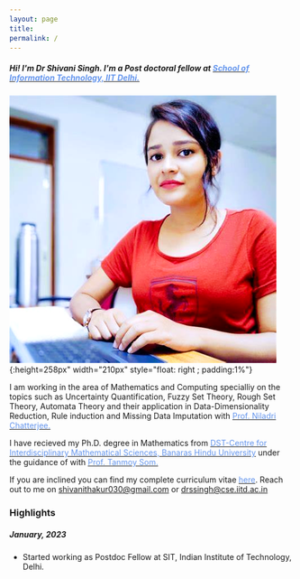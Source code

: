 ```yaml
---
layout: page
title:
permalink: /
---
```


<head>
	<!-- Place your kit's code here -->
	<script src="https://kit.fontawesome.com/d06797ceaa.js" crossorigin="anonymous"></script>
</head>

##### _Hi! I'm Dr Shivani Singh. I'm a Post doctoral fellow at [<span style="color: #6495ED">School of Information Technology, IIT Delhi. </span>](https://sit.iitd.ac.in/)_

![](/assets/images/shivani.png){:height=258px" width="210px" style="float: right ; padding:1%"}

I am working in the area of Mathematics and Computing specialliy on the topics such as Uncertainty Quantification, Fuzzy Set Theory, Rough Set Theory, Automata Theory and their application in Data-Dimensionality Reduction, Rule induction and Missing Data Imputation with [<span style="color: #6495ED">Prof. Niladri Chatterjee. </span>](https://web.iitd.ac.in/~niladri/)

I have recieved my Ph.D. degree in Mathematics from [<span style="color: #6495ED">DST-Centre for Interdisciplinary Mathematical Sciences, Banaras Hindu University</span>](https://bhu.ac.in/Site/UnitHomeTemplate/1_233_3536_Main-Site-Centres) under the guidance of with [<span style="color: #6495ED">Prof. Tanmoy Som. </span>](https://iitbhu.irins.org/profile/50246) 


If you are inclined you can find my complete curriculum vitae [<span style="color: #6495ED ">here</span>](assets/files/PriyanshSingh.pdf).  Reach out to me on shivanithakur030@gmail.com or drssingh@cse.iitd.ac.in

### Highlights

##### _January, 2023_
* Started working as Postdoc Fellow at SIT, Indian Institute of Technology, Delhi.


